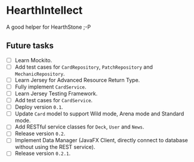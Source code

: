 # HearthIntellect
A good helper for HearthStone ;-P

## Future tasks

- [ ] Learn Mockito.
- [ ] Add test cases for `CardRepository`, `PatchRepository` and `MechanicRepository`.
- [ ] Learn Jersey for Advanced Resource Return Type.
- [ ] Fully implement `CardService`.
- [ ] Learn Jersey Testing Framework.
- [ ] Add test cases for `CardService`.
- [ ] Deploy version `0.1`.
- [ ] Update `Card` model to support Wild mode, Arena mode and Standard mode.
- [ ] Add RESTful service classes for `Deck`, `User` and `News`.
- [ ] Release version `0.2`.
- [ ] Implement Data Manager (JavaFX Client, directly connect to database without using the REST service).
- [ ] Release version `0.2.1`.
